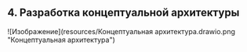 
## 4.	Разработка концептуальной архитектуры


![Изображение](resources/Концептуальная архитектура.drawio.png "Концептуальная архитектура")

